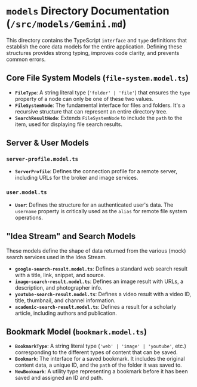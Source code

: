 # `models` Directory Documentation (`/src/models/Gemini.md`)

This directory contains the TypeScript `interface` and `type` definitions that establish the core data models for the entire application. Defining these structures provides strong typing, improves code clarity, and prevents common errors.

## Core File System Models (`file-system.model.ts`)

-   **`FileType`**: A string literal type (`'folder' | 'file'`) that ensures the `type` property of a node can only be one of these two values.
-   **`FileSystemNode`**: The fundamental interface for files and folders. It's a recursive structure that can represent an entire directory tree.
-   **`SearchResultNode`**: Extends `FileSystemNode` to include the `path` to the item, used for displaying file search results.

## Server & User Models

### `server-profile.model.ts`
-   **`ServerProfile`**: Defines the connection profile for a remote server, including URLs for the broker and image services.

### `user.model.ts`
-   **`User`**: Defines the structure for an authenticated user's data. The `username` property is critically used as the `alias` for remote file system operations.

## "Idea Stream" and Search Models

These models define the shape of data returned from the various (mock) search services used in the Idea Stream.

- **`google-search-result.model.ts`**: Defines a standard web search result with a title, link, snippet, and source.
- **`image-search-result.model.ts`**: Defines an image result with URLs, a description, and photographer info.
- **`youtube-search-result.model.ts`**: Defines a video result with a video ID, title, thumbnail, and channel information.
- **`academic-search-result.model.ts`**: Defines a result for a scholarly article, including authors and publication.

## Bookmark Model (`bookmark.model.ts`)

- **`BookmarkType`**: A string literal type (`'web' | 'image' | 'youtube'`, etc.) corresponding to the different types of content that can be saved.
- **`Bookmark`**: The interface for a saved bookmark. It includes the original content data, a unique ID, and the `path` of the folder it was saved to.
- **`NewBookmark`**: A utility type representing a bookmark before it has been saved and assigned an ID and path.